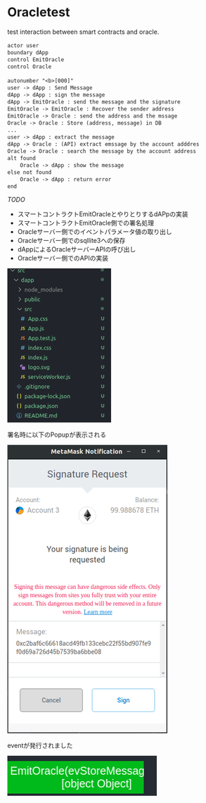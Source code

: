 # Oracletest
test interaction between smart contracts and oracle.

```plantuml
actor user
boundary dApp
control EmitOracle
control Oracle

autonumber "<b>[000]"
user -> dApp : Send Message
dApp -> dApp : sign the message
dApp -> EmitOracle : send the message and the signature
EmitOracle -> EmitOracle : Recover the sender address
EmitOracle -> Oracle : send the address and the mssage
Oracle -> Oracle : Store (address, message) in DB
...
user -> dApp : extract the message
dApp -> Oracle : (API) extract emssage by the account adddres
Oracle -> Oracle : search the message by the account address
alt found
    Oracle -> dApp : show the message
else not found
    Oracle -> dApp : return error
end
```

*TODO*

- スマートコントラクトEmitOracleとやりとりするdAPpの実装
- スマートコントラクトEmitOracle側での署名処理
- Oracleサーバー側でのイベントパラメータ値の取り出し
- Oracleサーバー側でのsqllite3への保存
- dAppによるOracleサーバーAPIの呼び出し
- Oracleサーバー側でのAPIの実装


![](npxcreatereactappdapp.png)


署名時に以下のPopupが表示される

![](signaturewarning.png)

eventが発行されました


![](eventpopup.png)